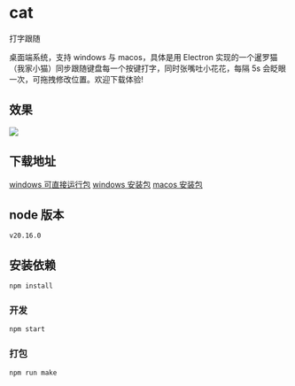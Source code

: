 # cat

打字跟随

桌面端系统，支持 windows 与 macos，具体是用 Electron 实现的一个暹罗猫（我家小猫）同步跟随键盘每一个按键打字，同时张嘴吐小花花，每隔 5s 会眨眼一次，可拖拽修改位置。欢迎下载体验!

## 效果

![](https://playground.guolefeng.com/assets/screenrecording.gif)

## 下载地址

[windows 可直接运行包](https://le-zi.cn/cat-win32-x64.zip)
[windows 安装包](https://le-zi.cn/cat-1.0.0Setup.zip)
[macos 安装包](https://le-zi.cn/cat-1.0.0-full.zip)

## node 版本

```
v20.16.0
```

## 安装依赖

```sh
npm install
```

### 开发

```sh
npm start
```

### 打包

```sh
npm run make
```
